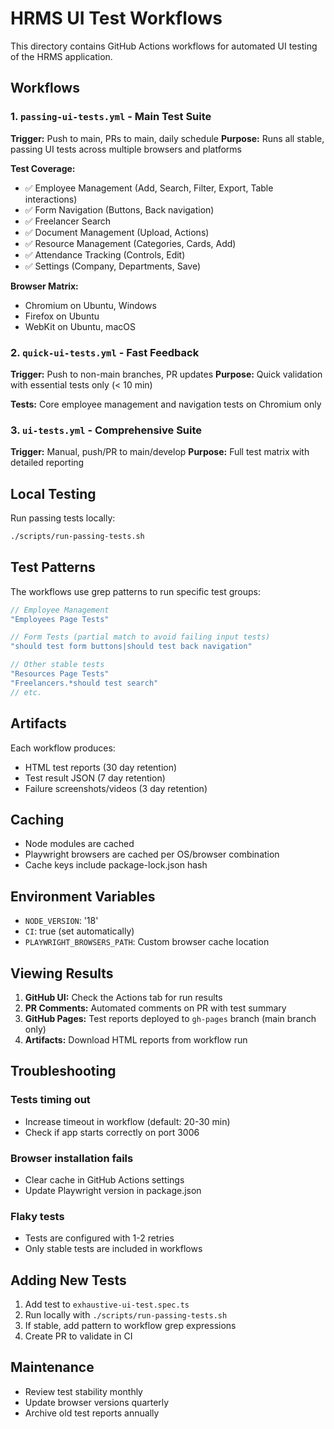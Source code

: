 # HRMS UI Test Workflows

This directory contains GitHub Actions workflows for automated UI testing of the HRMS application.

## Workflows

### 1. `passing-ui-tests.yml` - Main Test Suite
**Trigger:** Push to main, PRs to main, daily schedule
**Purpose:** Runs all stable, passing UI tests across multiple browsers and platforms

**Test Coverage:**
- ✅ Employee Management (Add, Search, Filter, Export, Table interactions)
- ✅ Form Navigation (Buttons, Back navigation)
- ✅ Freelancer Search
- ✅ Document Management (Upload, Actions)
- ✅ Resource Management (Categories, Cards, Add)
- ✅ Attendance Tracking (Controls, Edit)
- ✅ Settings (Company, Departments, Save)

**Browser Matrix:**
- Chromium on Ubuntu, Windows
- Firefox on Ubuntu
- WebKit on Ubuntu, macOS

### 2. `quick-ui-tests.yml` - Fast Feedback
**Trigger:** Push to non-main branches, PR updates
**Purpose:** Quick validation with essential tests only (< 10 min)

**Tests:** Core employee management and navigation tests on Chromium only

### 3. `ui-tests.yml` - Comprehensive Suite
**Trigger:** Manual, push/PR to main/develop
**Purpose:** Full test matrix with detailed reporting

## Local Testing

Run passing tests locally:
```bash
./scripts/run-passing-tests.sh
```

## Test Patterns

The workflows use grep patterns to run specific test groups:

```javascript
// Employee Management
"Employees Page Tests"

// Form Tests (partial match to avoid failing input tests)
"should test form buttons|should test back navigation"

// Other stable tests
"Resources Page Tests"
"Freelancers.*should test search"
// etc.
```

## Artifacts

Each workflow produces:
- HTML test reports (30 day retention)
- Test result JSON (7 day retention)
- Failure screenshots/videos (3 day retention)

## Caching

- Node modules are cached
- Playwright browsers are cached per OS/browser combination
- Cache keys include package-lock.json hash

## Environment Variables

- `NODE_VERSION`: '18'
- `CI`: true (set automatically)
- `PLAYWRIGHT_BROWSERS_PATH`: Custom browser cache location

## Viewing Results

1. **GitHub UI:** Check the Actions tab for run results
2. **PR Comments:** Automated comments on PR with test summary
3. **GitHub Pages:** Test reports deployed to `gh-pages` branch (main branch only)
4. **Artifacts:** Download HTML reports from workflow run

## Troubleshooting

### Tests timing out
- Increase timeout in workflow (default: 20-30 min)
- Check if app starts correctly on port 3006

### Browser installation fails
- Clear cache in GitHub Actions settings
- Update Playwright version in package.json

### Flaky tests
- Tests are configured with 1-2 retries
- Only stable tests are included in workflows

## Adding New Tests

1. Add test to `exhaustive-ui-test.spec.ts`
2. Run locally with `./scripts/run-passing-tests.sh`
3. If stable, add pattern to workflow grep expressions
4. Create PR to validate in CI

## Maintenance

- Review test stability monthly
- Update browser versions quarterly
- Archive old test reports annually